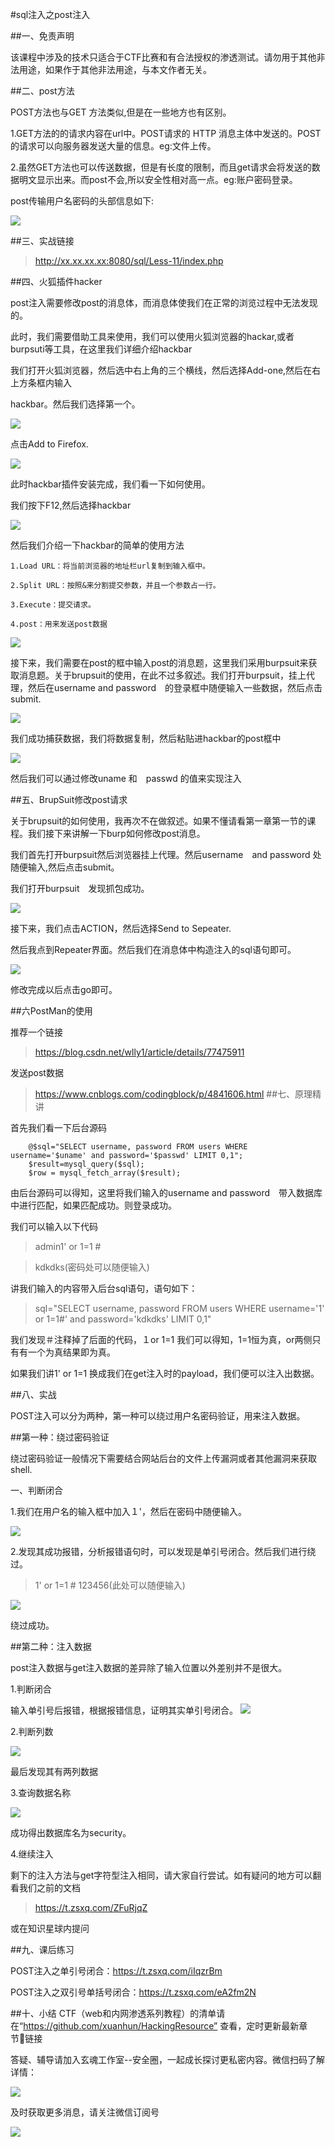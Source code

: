 #sql注入之post注入

##一、免责声明

该课程中涉及的技术只适合于CTF比赛和有合法授权的渗透测试。请勿用于其他非法用途，如果作于其他非法用途，与本文作者无关。

##二、post方法

POST方法也与GET 方法类似,但是在一些地方也有区别。

1.GET方法的的请求内容在url中。POST请求的 HTTP 消息主体中发送的。POST的请求可以向服务器发送大量的信息。eg:文件上传。

2.虽然GET方法也可以传送数据，但是有长度的限制，而且get请求会将发送的数据明文显示出来。而post不会,所以安全性相对高一点。eg:账户密码登录。

post传输用户名密码的头部信息如下:

![](img/2.9/3.png)

##三、实战链接

>http://xx.xx.xx.xx:8080/sql/Less-11/index.php

##四、火狐插件hacker

post注入需要修改post的消息体，而消息体使我们在正常的浏览过程中无法发现的。

此时，我们需要借助工具来使用，我们可以使用火狐浏览器的hackar,或者burpsuti等工具，在这里我们详细介绍hackbar

我们打开火狐浏览器，然后选中右上角的三个横线，然后选择Add-one,然后在右上方条框内输入

hackbar。然后我们选择第一个。

![](img/2.9/4.png)

点击Add to Firefox.

![](img/2.9/5.png)

此时hackbar插件安装完成，我们看一下如何使用。

我们按下F12,然后选择hackbar

![](img/2.9/6.png)

然后我们介绍一下hackbar的简单的使用方法

```
1.Load URL：将当前浏览器的地址栏url复制到输入框中。

2.Split URL：按照&来分割提交参数，并且一个参数占一行。

3.Execute：提交请求。

4.post：用来发送post数据

```
![](img/2.9/7.png)

接下来，我们需要在post的框中输入post的消息题，这里我们采用burpsuit来获取消息题。关于brupsuit的使用，在此不过多叙述。我们打开burpsuit，挂上代理，然后在username and password　的登录框中随便输入一些数据，然后点击submit.

![](img/2.9/8.png)

我们成功捕获数据，我们将数据复制，然后粘贴进hackbar的post框中

![](img/2.9/9.png)

然后我们可以通过修改uname 和　passwd 的值来实现注入


##五、BrupSuit修改post请求

关于brupsuit的如何使用，我再次不在做叙述。如果不懂请看第一章第一节的课程。我们接下来讲解一下burp如何修改post消息。

我们首先打开burpsuit然后浏览器挂上代理。然后username　and password 处随便输入,然后点击submit。

我们打开burpsuit　发现抓包成功。

![](img/2.9/13.png)

接下来，我们点击ACTION，然后选择Send to Sepeater.

然后我点到Repeater界面。然后我们在消息体中构造注入的sql语句即可。

![](img/2.9/14.png)

修改完成以后点击go即可。

##六PostMan的使用

推荐一个链接

>https://blog.csdn.net/wlly1/article/details/77475911

发送post数据

>https://www.cnblogs.com/codingblock/p/4841606.html
##七、原理精讲

首先我们看一下后台源码

```
	@$sql="SELECT username, password FROM users WHERE username='$uname' and password='$passwd' LIMIT 0,1";
	$result=mysql_query($sql);
	$row = mysql_fetch_array($result);
```
由后台源码可以得知，这里将我们输入的username and password　带入数据库中进行匹配，如果匹配成功。则登录成功。

我们可以输入以下代码
>admin1' or 1=1 #

>kdkdks(密码处可以随便输入)

讲我们输入的内容带入后台sql语句，语句如下：

>sql="SELECT username, password FROM users WHERE username='1' or 1=1#' and password='kdkdks' LIMIT 0,1"

我们发现＃注释掉了后面的代码，１or 1=1 我们可以得知，1=1恒为真，or两侧只有有一个为真结果即为真。

如果我们讲1' or 1=1 换成我们在get注入时的payload，我们便可以注入出数据。

##八、实战


POST注入可以分为两种，第一种可以绕过用户名密码验证，用来注入数据。

##第一种：绕过密码验证

绕过密码验证一般情况下需要结合网站后台的文件上传漏洞或者其他漏洞来获取shell.

一、判断闭合

1.我们在用户名的输入框中加入１'，然后在密码中随便输入。

![](img/2.9/1.png)

2.发现其成功报错，分析报错语句时，可以发现是单引号闭合。然后我们进行绕过。

> 1' or 1=1 #
> 123456(此处可以随便输入)

![](img/2.9/2.png)

绕过成功。


##第二种：注入数据

post注入数据与get注入数据的差异除了输入位置以外差别并不是很大。

1.判断闭合

输入单引号后报错，根据报错信息，证明其实单引号闭合。
![](img/2.9/10.png)

2.判断列数

![](img/2.9/11.png)

最后发现其有两列数据

3.查询数据名称

![](img/2.9/12.png)

成功得出数据库名为security。

4.继续注入

剩下的注入方法与get字符型注入相同，请大家自行尝试。如有疑问的地方可以翻看我们之前的文档

>https://t.zsxq.com/ZFuRjqZ

或在知识星球内提问


##九、课后练习

POST注入之单引号闭合：https://t.zsxq.com/iIqzrBm

POST注入之双引号单括号闭合：https://t.zsxq.com/eA2fm2N

##十、小结
CTF（web和内网渗透系列教程）的清单请在“https://github.com/xuanhun/HackingResource” 查看，定时更新最新章节链接

答疑、辅导请加入玄魂工作室--安全圈，一起成长探讨更私密内容。微信扫码了解详情：

![](img/2.9/00.jpeg )

及时获取更多消息，请关注微信订阅号

![](img/2.9/0.jpg )
